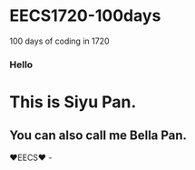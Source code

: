 # EECS1720-100days
100 days of coding in 1720

 <h3>Hello</h3>
 <h1> This is Siyu Pan.</h1>


 <h2>You can also call me Bella Pan.</h2>
 
 
  ❤️EECS❤️ -
 


 